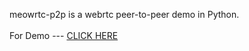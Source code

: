meowrtc-p2p is a webrtc peer-to-peer demo in Python. <br>
<br>
For Demo --- <a href="http://meowrtc-p2p.appspot.com/">CLICK HERE</a>
